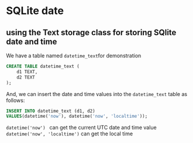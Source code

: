 # SQLite date 

## using the Text storage class for storing SQlite date and time 

We have a table named `datetime_text`for demonstration 

```SQL
CREATE TABLE datetime_text (
    d1 TEXT,
    d2 TEXT
);
```

And, we can insert the date and time values into the `datetime_text` table as follows:

```SQL
INSERT INTO datetime_text (d1, d2)
VALUES(datetime('now'), datetime('now', 'localtime'));
```

`datetime('now') ` can get the current UTC date and time value<br/>
`datetime('now', 'localtime')` can get the local time 

